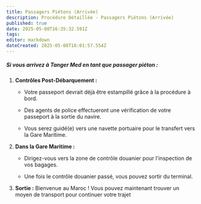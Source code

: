 ```yaml
---
title: Passagers Piétons (Arrivée)
description: Procédure Détaillée - Passagers Piétons (Arrivée)
published: true
date: 2025-05-08T16:35:32.591Z
tags: 
editor: markdown
dateCreated: 2025-05-08T16:01:57.554Z
---
```


##### Si vous arrivez à Tanger Med en tant que passager piéton :

  1.  **Contrôles Post-Débarquement :**

     	*  Votre passeport devrait déjà être estampillé grâce à la procédure à bord.

     	*  Des agents de police effectueront une vérification de votre passeport à la sortie du navire.

     	*  Vous serez guidé\(e\) vers une navette portuaire pour le transfert vers la Gare Maritime.

  2.  **Dans la Gare Maritime :**

     	*  Dirigez-vous vers la zone de contrôle douanier pour l'inspection de vos bagages.

     	*  Une fois le contrôle douanier passé, vous pouvez sortir du terminal.

  3.  **Sortie :** Bienvenue au Maroc \! Vous pouvez maintenant trouver un moyen de transport pour continuer votre trajet

